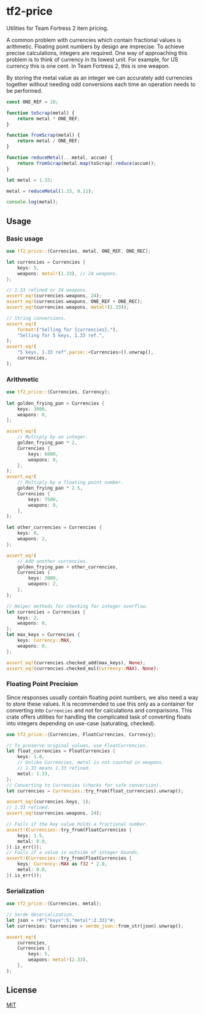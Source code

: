 # tf2-price

Utilities for Team Fortress 2 item pricing.

A common problem with currencies which contain fractional values is arithmetic. Floating point numbers by design are imprecise. To achieve precise calculations, integers are required. One way of approaching this problem is to think of currency in its lowest unit. For example, for US currency this is one cent. In Team Fortress 2, this is one weapon.

By storing the metal value as an integer we can accurately add currencies together without needing odd conversions each time an operation needs to be performed.

```javascript
const ONE_REF = 18;

function toScrap(metal) {
    return metal * ONE_REF;
}

function fromScrap(metal) {
    return metal / ONE_REF;
}

function reduceMetal(...metal, accum) {
    return fromScrap(metal.map(toScrap).reduce(accum));
}

let metal = 1.33;

metal = reduceMetal(1.33, 0.11);

console.log(metal);
```

## Usage

### Basic usage
```rust
use tf2_price::{Currencies, metal, ONE_REF, ONE_REC};

let currencies = Currencies {
    keys: 5,
    weapons: metal!(1.33), // 24 weapons.
};

// 1.33 refined or 24 weapons.
assert_eq!(currencies.weapons, 24);
assert_eq!(currencies.weapons, ONE_REF + ONE_REC);
assert_eq!(currencies.weapons, metal!(1.33));

// String conversions.
assert_eq!(
    format!("Selling for {currencies}."),
    "Selling for 5 keys, 1.33 ref.",
);
assert_eq!(
    "5 keys, 1.33 ref".parse::<Currencies>().unwrap(),
    currencies,
);
```

### Arithmetic
```rust
use tf2_price::{Currencies, Currency};
    
let golden_frying_pan = Currencies {
    keys: 3000,
    weapons: 0,
};

assert_eq!(
    // Multiply by an integer.
    golden_frying_pan * 2,
    Currencies {
        keys: 6000,
        weapons: 0,
    },
);
assert_eq!(
    // Multiply by a floating point number.
    golden_frying_pan * 2.5,
    Currencies {
        keys: 7500,
        weapons: 0,
    },
);

let other_currencies = Currencies {
    keys: 0,
    weapons: 2,
};

assert_eq!(
    // Add another currencies.
    golden_frying_pan + other_currencies,
    Currencies {
        keys: 3000,
        weapons: 2,
    },
);

// Helper methods for checking for integer overflow.
let currencies = Currencies {
    keys: 2,
    weapons: 0,
};
let max_keys = Currencies {
    keys: Currency::MAX,
    weapons: 0,
};

assert_eq!(currencies.checked_add(max_keys), None);
assert_eq!(currencies.checked_mul(Currency::MAX), None);
```

### Floating Point Precision

Since responses usually contain floating point numbers, we also need a way to store these values. It is recommended to use this only as a container for converting into `Currencies` and not for calculations and comparisons. This crate offers utilities for handling the complicated task of converting floats into integers depending on use-case (saturating, checked).

```rust
use tf2_price::{Currencies, FloatCurrencies, Currency};

// To preserve original values, use FloatCurrencies.
let float_currencies = FloatCurrencies {
    keys: 1.0,
    // Unlike Currencies, metal is not counted in weapons.
    // 1.33 means 1.33 refined.
    metal: 1.33,
};
// Converting to Currencies (checks for safe conversion).
let currencies = Currencies::try_from(float_currencies).unwrap();

assert_eq!(currencies.keys, 1);
// 1.33 refined.
assert_eq!(currencies.weapons, 24);

// Fails if the key value holds a fractional number.
assert!(Currencies::try_from(FloatCurrencies {
    keys: 1.5,
    metal: 0.0,
}).is_err());
// Fails if a value is outside of integer bounds.
assert!(Currencies::try_from(FloatCurrencies {
    keys: Currency::MAX as f32 * 2.0,
    metal: 0.0,
}).is_err());
```

### Serialization
```rust
use tf2_price::{Currencies, metal};

// Serde deserialization.
let json = r#"{"keys":5,"metal":2.33}"#;
let currencies: Currencies = serde_json::from_str(json).unwrap();

assert_eq!(
    currencies,
    Currencies {
        keys: 5,
        weapons: metal!(2.33),
    },
);
```

## License

[MIT](https://github.com/juliarose/tf2-price/tree/main/LICENSE)
